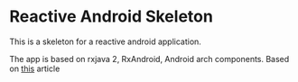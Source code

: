 # Reactive Android Skeleton
This is a skeleton for a reactive android application.

The app is based on rxjava 2, RxAndroid, Android arch components.
Based on [this](https://proandroiddev.com/android-architecture-components-mvvm-part-1-1bd138959535) article